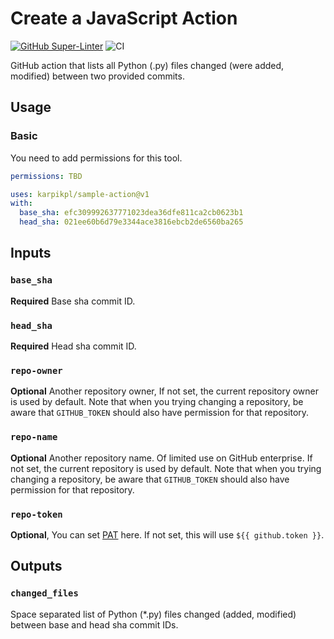# Create a JavaScript Action

[![GitHub Super-Linter](https://github.com/karpikpl/sample-action/actions/workflows/linter.yml/badge.svg)](https://github.com/super-linter/super-linter)
![CI](https://github.com/karpikpl/sample-action/actions/workflows/ci.yml/badge.svg)

GitHub action that lists all Python (.py) files changed (were added, modified)
between two provided commits.

## Usage

### Basic

You need to add permissions for this tool.

```yaml
permissions: TBD
```

```yaml
uses: karpikpl/sample-action@v1
with:
  base_sha: efc309992637771023dea36dfe811ca2cb0623b1
  head_sha: 021ee60b6d79e3344ace3816ebcb2de6560ba265
```

## Inputs

### `base_sha`

**Required** Base sha commit ID.

### `head_sha`

**Required** Head sha commit ID.

### `repo-owner`

**Optional** Another repository owner, If not set, the current repository owner
is used by default. Note that when you trying changing a repository, be aware that
`GITHUB_TOKEN` should also have permission for that repository.

### `repo-name`

**Optional** Another repository name. Of limited use on GitHub enterprise. If
not set, the current repository is used by default. Note that when you trying
changing a repository, be aware that `GITHUB_TOKEN` should also have permission for
that repository.

### `repo-token`

**Optional**, You can set
[PAT](https://docs.github.com/en/github/authenticating-to-github/creating-a-personal-access-token)
here. If not set, this will use `${{ github.token }}`.

## Outputs

### `changed_files`

Space separated list of Python (\*.py) files changed (added, modified) between
base and head sha commit IDs.
